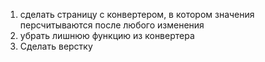1. сделать страницу с конвертером, в котором значения персчитываются после любого изменения
2. убрать лишнюю функцию из конвертера
3. Сделать верстку
